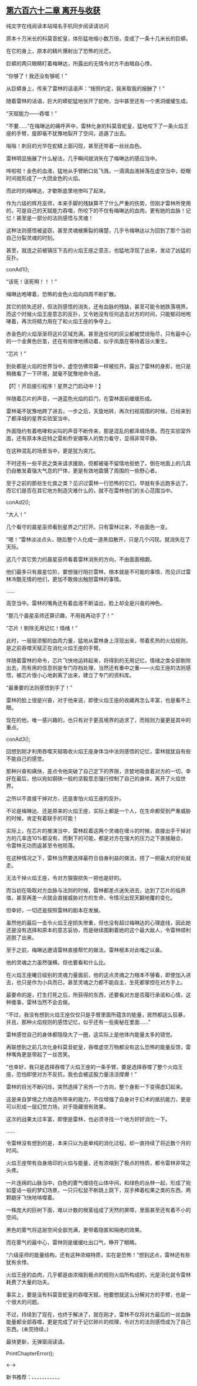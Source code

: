 ## [第六百六十二章 离开与收获](https://www.xxbiquge.com/11_11222/8983472.html)


  纯文字在线阅读本站域名手机同步阅读请访问

  原本十万米长的科莫音蛇皇，体形猛地缩小数万倍，变成了一条十几米长的巨蟒。

  在它的身上，原本的鳞片爆射出了恐怖的光芒。

  巨蟒的两只眼睛盯着梅琳达，所露出的无情令对方不由暗自心悸。

  “你够了！我还没有够呢！”

  从巨蟒身上，传来了雷林的话语声：“按照约定，我来取我的报酬了！”

  随着雷林的话语，巨大的蟒蛇猛地张开了蛇吻，当中甚至还有一个黑洞缓缓生成。

  “天赋能力——吞噬！”

  “不要……”在梅琳达的痛呼声中，雷林化身的科莫音蛇皇，猛地咬下了一条火焰王座的手臂，旋即毫不犹豫地裂开了空间，逃遁了出去。

  嗡嗡！刺目的光华在蛇鳞上面闪现，甚至还带着一丝丝血色。

  雷林明显施展了什么秘法，几乎瞬间就消失在了梅琳达的感应当中。

  哗啦啦！金色的血液，猛地从手臂断口处飞溅，一滴滴血液掉落在虚空当中，眨眼时间就形成了一大团金色的火焰。

  而此时的梅琳达，才歇斯底里地惨叫了起来。

  作为六级的辉月巫师，本来手脚的残缺算不了什么严重的伤势，但刚才雷林所使用的，可是自己的天赋能力吞噬，所咬下的不仅有梅琳达的血肉，更有她的血脉！记忆！甚至是一部分的法则感悟与灵魂！

  这种法则感悟被盗窃，甚至灵魂被撕裂的痛楚，几乎令梅琳达以为回到了那个当初自己分裂灵魂的时刻。

  甚至，就连之前被镇压下去的火焰王座之意志，也猛地浮现了出来，发动了凶猛的反扑。

  conAd1();

  “该死！该死啊！！！”

  梅琳达咆哮着，恐怖的金色火焰向四周不断扩散。

  其它的损失还好，但法则感悟的消失，还有血脉的残缺，甚至可能令她跌落境界。而这个时候火焰王座意志的反扑，又令她没有任何追击对方的时间，只能郁闷地咆哮着，再次将精力用在了和火焰王座的争夺上。

  赤金色的火焰渐渐将这片区域充满。甚至连任何的灰尘都被焚烧殆尽，只有最中心的一个金黄色巨茧，还在有规律地搏动着，似乎凤凰在等待着浴火重生。

  “芯片！”

  到处都是火焰的世界当中，虚空仿佛帘幕一样被拉开。露出了雷林的身影，他只是稍微看了一下环境，就毫不犹豫地命令道。

  【叮！开启接引程序！星界之门启动中！】

  伴随着芯片的声音，一道蓝色光焰的巨门，在雷林面前缓缓形成。

  雷林毫不犹豫地跨了进去，一步之后，天旋地转，再次扫视周围的时候，已经来到了都泽城的星界实验室当中。

  外面隐约有着咆哮和尖叫的声音不断传来，那是混乱的都泽城场景。而在实验室外面，还有原本朱庇特之雷和乔安娜等人的势力看守，显得非常平静。

  在这种混乱的场景当中，更是犹为突兀。

  不时还有一些平民之类来请求援助，但都被毫不留情地拒绝了，倒在地面上的几具仍自散发着强大气息的尸体，更是有效地震慑了周围的一些野心者。

  至于之前的那些生化兽之类？见识过雷林一行恐怖的它们，早就有多远跑多远了，而它们是否在其它地方制造灾难什么的，就不在雷林他们的关心范围当中。

  conAd2();

  “大人！”

  几个看守的晨星巫师看到星界之门打开。只有雷林过来，不由面色一变。

  “嗯！”雷林淡淡点头，随后整个人化成一道黑焰散开，只是几个闪现。就消失在了天际。

  这几个其它势力的晨星巫师看着雷林消失的方向，不由面面相觑。

  他们最多只有晨星位阶，要想强行阻拦雷林，根本就是不可能的事情，而见识过雷林冷酷无情的他们，更加不敢做出触怒雷林的事情。

  ……

  高空当中。雷林的嘴角还有着血液不断溢出，脸上却全是兴奋的神色。

  “那几个晨星巫师还算识趣，不用我再动手了！”

  “芯片！剔除无用记忆！情绪！”

  此时，一层层浓郁的血肉力量，猛地从雷林身上浮现出来，带着炙热的火焰规则，是之前吞噬天赋正在消化火焰王座的手臂。

  伴随着雷林的命令，芯片飞快地运转起来，将得到的无用记忆，情绪之类全部剔除出去，而有用的信息则是专门存档处理，当然还有重中之重——火焰王座的法则感悟，被芯片很小心地剥离了出来，建立了专门的资料库。

  “最重要的法则感悟到手了！”

  雷林的脸上很是兴奋，对于他来说，即使火焰王座的收藏再怎么丰富，也是看不上眼。

  现在的他，唯一感兴趣的，也只有对于更高境界的追求了，而规则力量更是其中的重点。

  conAd3();

  回想到刚才利用吞噬天赋吸收火焰王座身体当中法则感悟的记忆，雷林就犹自有些不能自己的感觉。

  那种兴奋和痛快，差点令他突破了自己定下的界限，贪婪地吸食着对方的一切，幸好在最后，他以宛如钢铁一般的坚毅意志强行控制了自己的身体，离开了火焰世界。

  之所以不直接干掉对方，还是害怕火焰王座的反扑。

  不论是梅琳达、还是原来的火焰王座，实际上都是一个人，在生命都受到严重威胁的时候，肯定有着联手的可能！

  实际上，在芯片的推演当中，雷林趁着这两个灵魂在缠斗的时候，直接出手干掉对方的几率连10%都没有，而剩下的可能，都是对方在强大的压力之下直接融合，令雷林无功而返甚至令他陨落。

  在这种情况之下，雷林当然要选择最符合自身利益的做法，捞了一把最大的好处就走。

  无法干掉火焰王座，令对方狠狠损失一把也是好的。

  而当初在吸取对方血脉与法则的时候，雷林都差点迷失进去，达到了芯片的临界值，甚至再差一点就会直接威胁对方的生命，令情况出现天翻地覆的变化。

  但幸好，一切还是按照雷林的剧本在发展。

  虽然他的最后一击令火焰王座损失惨重，但也没有超过梅琳达的心理底线，因此她还是没有选择和原本的意志妥协，而是继续围剿着她的这个最大敌人，令雷林顺利逃脱了出来。

  至于之前，梅琳达邀请雷林直接帮忙的做法，雷林根本对此嗤之以鼻。

  他的灵魂之力虽然强横，但也要看和什么比。

  在火焰王座曦日级别的灵魂力量面前，他的这点灵魂之力根本不够看，即使加入进去，也只是作为小兵而已，甚至灵魂之力都不能自主，生死都掌控在对方手上。

  最要命的是，打生打死之后，所获得的东西，还要看对方是否履行承诺和心情，这种傻事，雷林当然不会去做。

  “不过，我没有想到火焰王座仅仅只是手臂里面所蕴含的能量，居然都这么狂暴，并且，那种火焰规则的感悟记忆，似乎还有一些奥秘在里面……”

  雷林感觉自己的身体都隐隐大了一圈，这实际上是他体内能量太多的错觉。

  再联想到之前几次化身科莫音蛇皇，吞噬虚空万物都没有这么恐怖的能量反馈，雷林嘴角更是带起了一丝苦笑。

  “也幸好，我只是选择吞噬了火焰王座的一条手臂，要是选择吞噬了整个火焰王座，恐怕即使对方不反抗，我也会被这股力量活活撑爆！”

  雷林的目光不断闪烁，突然选择了另外一个方向，整个身影一下变得虚幻起来。

  这是来自梦境之力改造所带来的能力，不仅增强了自身对于幻术的抵抗能力，更是可以形成一层幻觉力场，对于隐藏很有效果。

  这次的战果太过丰富，即使是雷林，也必须寻找一个地方好好消化一下。

  ……

  令雷林没有想到的是，本来只以为是单纯的消化过程，却一直持续了将近数个月的时间。

  火焰王座带有自身烙印的火焰与能量，还有浓缩到了极点的特质，都令雷林非常之头疼。

  一片连绵的山脉当中，白色的雾气缠绕在山体中间，和绿色的丛林一起，形成了宛如童话一般的梦幻场景，一只只松鼠不断跳上跳下，双手捧着松果之类的东西，两颗龅牙飞快地啃噬着。

  一株庞大的巨树下面，难以计数的根茎组成了天然的屏障，里面甚至还有着不小的空间。

  黑色的雾气将这层空间全部充满，更带着隐匿和隔绝的效果。

  而在雾气的最中心，雷林则是缓缓吐出口气，睁开了眼睛。

  “六级巫师的能量结构，还有这种浓缩特质，实在是恐怖！”想到这点，雷林还有些犹有余悸。

  火焰王座的血肉，几乎都是由浓缩到极点的规则火焰所构成的，光是消化就令雷林耗费了大量的功夫。

  事实上，要是没有科莫音蛇皇的吞噬天赋，他要想就这么分解对方的手臂，也是一个很大的问题。

  不过，持续到了现在，也终于解决了，就在刚才，雷林不仅将对方最后的一丝血脉能量都全部吞噬，更是完成了对于记忆碎片的梳理，令对方的法则感悟成为了自己东西。(未完待续。)

  最快更新，无弹窗阅读请。

  PrintChapterError();

  ←→

  新书推荐：、、、、、、、、、、、

  

